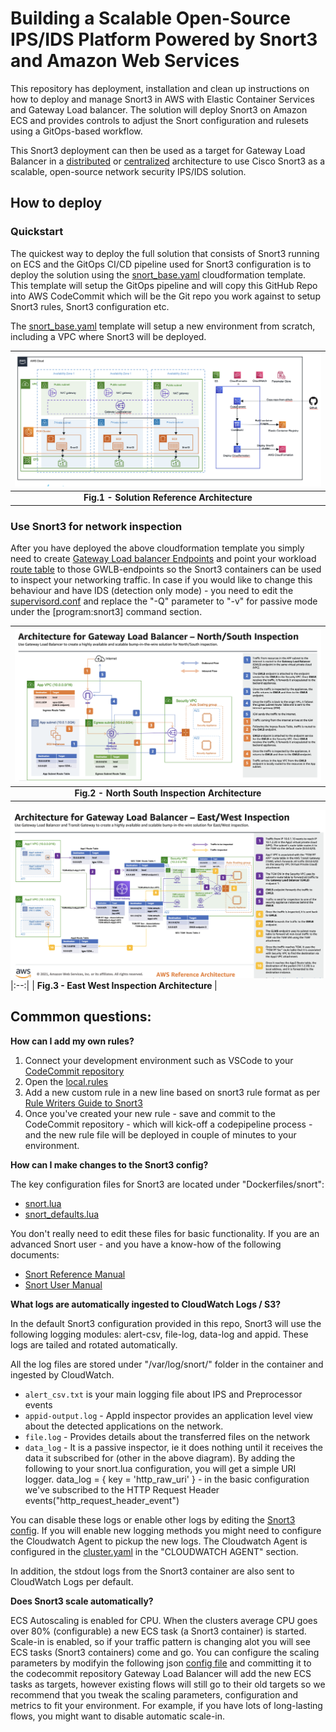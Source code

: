 # Building a Scalable Open-Source IPS/IDS Platform Powered by Snort3 and Amazon Web Services

This repository has deployment, installation and clean up instructions on how to deploy and manage Snort3 in AWS with Elastic Container Services and Gateway Load balancer. The solution will deploy Snort3 on Amazon ECS and provides controls to adjust the Snort configuration and rulesets using a GitOps-based workflow.

This Snort3 deployment can then be used as a target for Gateway Load Balancer in a [distributed](https://aws.amazon.com/blogs/networking-and-content-delivery/scaling-network-traffic-inspection-using-aws-gateway-load-balancer/) or [centralized](https://aws.amazon.com/blogs/networking-and-content-delivery/centralized-inspection-architecture-with-aws-gateway-load-balancer-and-aws-transit-gateway/) architecture to use Cisco Snort3 as a scalable, open-source network security IPS/IDS solution.

## How to deploy
### Quickstart
The quickest way to deploy the full solution that consists of Snort3 running on ECS and the GitOps CI/CD pipeline used for Snort3 configuration is to deploy the solution using the [snort_base.yaml](cloudformation/snort_base.yaml) cloudformation template. This template will setup the GitOps pipeline and will copy this GitHub Repo into AWS CodeCommit which will be the Git repo you work against to setup Snort3 rules, Snort3 configuration etc.

The [snort_base.yaml](cloudformation/snort_base.yaml) template will setup a new environment from scratch, including a VPC where Snort3 will be deployed.

| ![Solution_Reference Architecture](https://github.com/aws-samples/aws-gateway-load-balancer-snort3-ips-ids/blob/main/solution_architecture.png) |
|:--:|
| <b> Fig.1 - Solution Reference Architecture </b>|

### Use Snort3 for network inspection
After you have deployed the above cloudformation template you simply need to create [Gateway Load balancer Endpoints](https://docs.aws.amazon.com/elasticloadbalancing/latest/gateway/getting-started.html#create-endpoint) and point your workload [route table](https://docs.aws.amazon.com/elasticloadbalancing/latest/gateway/getting-started.html#configure-routing) to those GWLB-endpoints so the Snort3 containers can be used to inspect your networking traffic. In case if you would like to change this behaviour and have IDS (detection only mode) - you need to edit the [supervisord.conf](Dockerfiles/snort/supervisord.conf) and replace the "-Q" parameter to "-v" for passive mode under the [program:snort3] command section.

| ![North-South inspection](https://github.com/aws-samples/aws-gateway-load-balancer-snort3-ips-ids/blob/main/north_south_inspection.png) |
|:--:|
| <b> Fig.2 - North South Inspection Architecture </b>|

![East-West inspection](https://github.com/aws-samples/aws-gateway-load-balancer-snort3-ips-ids/blob/main/east_west_inspection.png)
|:--:|
| <b> Fig.3 - East West Inspection Architecture </b>|

## Commmon questions:

**How can I add my own rules?**

1. Connect your development environment such as VSCode to your [CodeCommit repository](https://docs.aws.amazon.com/codecommit/latest/userguide/how-to-connect.html) 
2. Open the [local.rules](Dockerfiles/snort/local.rules)
3. Add a new custom rule in a new line based on snort3 rule format as per [Rule Writers Guide to Snort3](https://snort-org-site.s3.amazonaws.com/production/document_files/files/000/000/596/original/Rules_Writers_Guide_to_Snort_3_Rules.pdf?X-Amz-Algorithm=AWS4-HMAC-SHA256&X-Amz-Credential=AKIAU7AK5ITMJQBJPARJ%2F20220610%2Fus-east-1%2Fs3%2Faws4_request&X-Amz-Date=20220610T081428Z&X-Amz-Expires=172800&X-Amz-SignedHeaders=host&X-Amz-Signature=683a042437f9d2bf054799210cadb28c67f96580fdc6b8490280417e3c89eadb)
4. Once you've created your new rule - save and commit to the CodeCommit repository - which will kick-off a codepipeline process - and the new rule file will be deployed in couple of minutes to your environment.


**How can I make changes to the Snort3 config?**

The key configuration files for Snort3 are located under "Dockerfiles/snort":
* [snort.lua](Dockerfiles/snort/snort.lua)
* [snort_defaults.lua](Dockerfiles/snort/snort_defaults.lua)

You don't really need to edit these files for basic functionality. If you are an advanced Snort user - and you have a know-how of the following documents: 
* [Snort Reference Manual](https://github.com/snort3/snort3/releases/download/3.1.31.0/snort_reference.pdf?raw=true)
* [Snort User Manual](https://github.com/snort3/snort3/releases/download/3.1.31.0/snort_user.pdf?raw=true)


**What logs are automatically ingested to CloudWatch Logs / S3?**

In the default Snort3 configuration provided in this repo, Snort3 will use the following logging modules: alert-csv, file-log, data-log and appid. These logs are tailed and rotated automatically.

All the log files are stored under "/var/log/snort/" folder in the container and ingested by CloudWatch.

* `alert_csv.txt` is your main logging file about IPS and Preprocessor events
* `appid-output.log` -  AppId inspector provides an application level view about the detected applications on the network.
* `file.log` - Provides details about the transferred files on the network
* `data_log` - It is a passive inspector, ie it does nothing until it receives the data it subscribed for (other in the above diagram). By adding the following to your snort.lua configuration, you will get a simple URI logger.
data_log = { key = 'http_raw_uri' } - in the basic configuration we've subscribed to the HTTP Request Header events("http_request_header_event")


You can disable these logs or enable other logs by editing the [Snort3 config](Dockerfiles/snort/snort.lua). If you will enable new logging methods you might need to configure the Cloudwatch Agent to pickup the new logs. The Cloudwatch Agent is configured in the [cluster.yaml](cloudformation/snort/cluster.yaml) in the "CLOUDWATCH AGENT" section.

In addition, the stdout logs from the Snort3 container are also sent to CloudWatch Logs per default. 

**Does Snort3 scale automatically?**

ECS Autoscaling is enabled for CPU. When the clusters average CPU goes over 80% (configurable) a new ECS task (a Snort3 container) is started. Scale-in is enabled, so if your traffic pattern is changing alot you will see ECS tasks (Snort3 containers) come and go. You can configure the scaling parameters by modifyin the following json [config file](https://github.com/p4lcsi/scalable-snort-gwlb-cicd/blob/main/cloudformation/Snort/cluster-template-configuration.json) and committing it to the codecommit repository
Gateway Load Balancer will add the new ECS tasks as targets, however existing flows will still go to their old targets so we recommend that you tweak the scaling parameters, configuration and metrics to fit your environment. For example, if you have lots of long-lasting flows, you might want to disable automatic scale-in.
